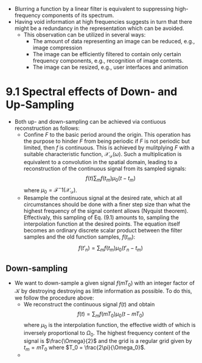 - Blurring a function by a linear filter is equivalent to suppressing high-frequency components of its spectrum.
- Having void information at high frequencies suggests in turn that there might be a redundancy in the representation which can be avoided.
	- This observation can be utilized in several ways:
		- The amount of data representing an image can be reduced, e.g., image compression
		- The image can be efficiently filtered to contain only certain frequency components, e.g., recognition of image contents.
		- The image can be resized, e.g., user interfaces and animation


# 9.1 Spectral effects of Down- and Up-Sampling



- Both up- and down-sampling can be achieved via contiuous reconstruction as follows:
	- Confine $F$ to the basic period around the origin. This operation has the purpose to hinder $F$ from being periodic if $F$ is not periodic but limited, then $f$ is continuous. This is achieved by mulitplying $F$ with a suitable characteristic function, $\mathcal{X}_\mathcal{D}(\omega)$. Such a multiplication is equivalent to a convolution in the spatial domain, leading to a reconstruction of the continuous signal from its sampled signals: $$f(t) \sum_m{f(t_m)\mu_0(t-t_m)} \tag{9.1}$$where $\mu_0 = \mathcal{F}^-1(\mathcal{X}_\mathcal{D})$.
	- Resample the continuous signal at the desired rate, which at all circumstances should be done with a finer step size than what the highest frequency of the signal content allows (Nyquist theorem). Effectivaly, this sampling of Eq. (9.1) amounts to, sampling the interpolation function at the desired points. The equation itself becomes an ordinary discrete scalar product between the filter samples and the old function samples, $f(t_m)$: $$f(t'_n)=\sum_m{f(t_m)\mu_0(t'_n-t_m)}\tag{9.3}$$

## Down-sampling 

- We want to down-sample a given signal $f(mT_0)$ with an integer factor of $\mathcal{K}$ by destroying destroying as little information as possible. To do this, we follow the procedure above:
	- We reconstruct the continuous signal $f(t)$ and obtain $$f(t)=\sum_mf(mT_0)\mu_0(t-mT_0)$$where $\mu_0$ is the interpolation function, the effective width of which is inversely proportional to $\Omega_0$. The highest frequency content of the signal is $\frac{\Omega}{2}$ and the grid is a regular grid given by $t_m = mT_0$ where $T_0 = \frac{2\pi}{\Omega_0}$. 
	- 